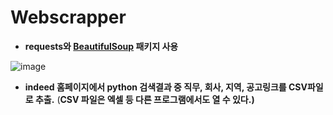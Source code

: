 # Webscrapper

- **requests와 [BeautifulSoup](https://www.crummy.com/software/BeautifulSoup/bs4/doc/) 패키지 사용**

![image](https://user-images.githubusercontent.com/90859971/179722777-66b3109e-534b-4d14-81d4-dc04e6854ced.png)

- **indeed 홈페이지에서 python 검색결과 중 직무, 회사, 지역, 공고링크를 CSV파일로 추출.** (**CSV 파일은 엑셀 등 다른 프로그램에서도 열 수 있다.)**
